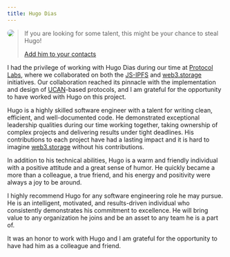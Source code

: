 ```yaml
---
title: Hugo Dias
---
```




<img src="https://www.gravatar.com/avatar/992f349a609dd4e723e281c175369c74" style="border-radius: 50%; float: left" />



>  If you are looking for some talent, this might be your chance to steal Hugo!
>
> [Add him to your contacts](./hugomrdias.vcf "Virtual Contact File (VCF)")

I had the privilege of working with Hugo Dias during our time at [Protocol Labs][], where we collaborated on both the [JS-IPFS][] and [web3.storage][] initiatives. Our collaboration reached its pinnacle with the implementation and  design of [UCAN][]-based protocols, and I am grateful for  the opportunity to have worked with Hugo on this project.

Hugo is a highly skilled software engineer with a talent for writing  clean, efficient, and well-documented code. He demonstrated exceptional  leadership qualities during our time working together, taking ownership  of complex projects and delivering results under tight deadlines. His contributions to each project have had a lasting impact and it is hard to imagine [web3.storage][] without his contributions.

In addition to his technical abilities, Hugo is a warm and friendly individual with a positive attitude and a great sense of humor. He  quickly became a more than a colleague, a true friend, and his energy and positivity were always a joy to be around.

I highly recommend Hugo for any software engineering role he may pursue. He is an intelligent, motivated, and results-driven individual who  consistently demonstrates his commitment to excellence. He will bring value to any organization he joins and be an asset to any team he is a  part of.

It was an honor to work with Hugo and I am grateful for the opportunity to have had him as a colleague and friend.





[gravatar]: https://www.gravatar.com/avatar/992f349a609dd4e723e281c175369c74
[Protocol Labs]: https://protocol.ai/
[JS-IPFS]: https://github.com/ipfs/js-ipfs
[web3.storage]: https://web3.storage/
[UCAN]: https://github.com/ucan-wg/spec/